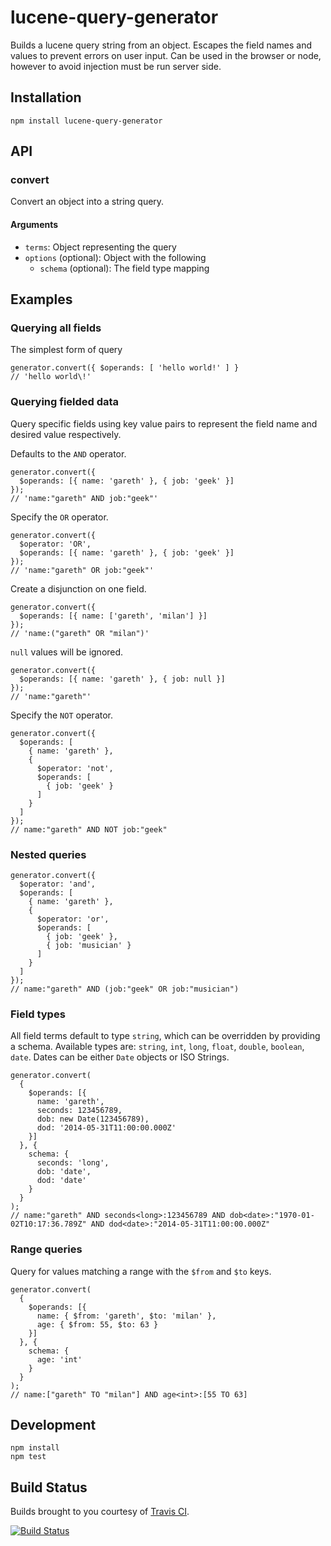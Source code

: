 # lucene-query-generator

Builds a lucene query string from an object. Escapes the field names and values to prevent errors on user input. Can be used in the browser or node, however to avoid injection must be run server side.

## Installation

```
npm install lucene-query-generator
```

## API

### convert

Convert an object into a string query.

#### Arguments

* `terms`: Object representing the query
* `options` (optional): Object with the following
  * `schema` (optional): The field type mapping

## Examples

### Querying all fields

The simplest form of query

```
generator.convert({ $operands: [ 'hello world!' ] }
// 'hello world\!'
```

### Querying fielded data

Query specific fields using key value pairs to represent the field name and desired value respectively. 

Defaults to the `AND` operator.
```
generator.convert({
  $operands: [{ name: 'gareth' }, { job: 'geek' }]
});
// 'name:"gareth" AND job:"geek"'
```

Specify the `OR` operator.
```
generator.convert({
  $operator: 'OR',
  $operands: [{ name: 'gareth' }, { job: 'geek' }]
});
// 'name:"gareth" OR job:"geek"'
```

Create a disjunction on one field.
```
generator.convert({
  $operands: [{ name: ['gareth', 'milan'] }]
});
// 'name:("gareth" OR "milan")'
```

`null` values will be ignored.
```
generator.convert({
  $operands: [{ name: 'gareth' }, { job: null }]
});
// 'name:"gareth"'
```

Specify the `NOT` operator.
```
generator.convert({
  $operands: [
    { name: 'gareth' },
    {
      $operator: 'not',
      $operands: [
        { job: 'geek' }
      ]
    }
  ]
});
// name:"gareth" AND NOT job:"geek"
```


### Nested queries

```
generator.convert({
  $operator: 'and',
  $operands: [
    { name: 'gareth' },
    { 
      $operator: 'or',
      $operands: [
        { job: 'geek' },
        { job: 'musician' }
      ]
    }
  ]
});
// name:"gareth" AND (job:"geek" OR job:"musician")
```

### Field types

All field terms default to type `string`, which can be overridden by providing a schema. Available types are: `string`, `int`, `long`, `float`, `double`, `boolean`, `date`. Dates can be either `Date` objects or ISO Strings.

```
generator.convert(
  {
    $operands: [{
      name: 'gareth',
      seconds: 123456789,
      dob: new Date(123456789),
      dod: '2014-05-31T11:00:00.000Z'
    }]
  }, {
    schema: {
      seconds: 'long',
      dob: 'date',
      dod: 'date'
    }
  }
);
// name:"gareth" AND seconds<long>:123456789 AND dob<date>:"1970-01-02T10:17:36.789Z" AND dod<date>:"2014-05-31T11:00:00.000Z"
```

### Range queries

Query for values matching a range with the `$from` and `$to` keys.

```
generator.convert(
  {
    $operands: [{
      name: { $from: 'gareth', $to: 'milan' },
      age: { $from: 55, $to: 63 }
    }]
  }, {
    schema: {
      age: 'int'
    }
  }
);
// name:["gareth" TO "milan"] AND age<int>:[55 TO 63]
```

## Development

```
npm install
npm test
```

## Build Status

Builds brought to you courtesy of [Travis CI](https://travis-ci.org/medic/lucene-query-generator).

[![Build Status](https://travis-ci.org/medic/lucene-query-generator.svg)](https://travis-ci.org/medic/lucene-query-generator)